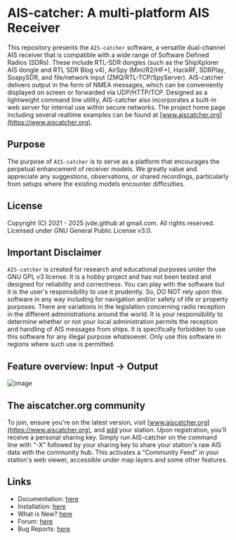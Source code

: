 # AIS-catcher: A multi-platform AIS Receiver

This repository presents the `AIS-catcher` software, a versatile dual-channel AIS receiver that is compatible with a wide range of Software Defined Radios (SDRs). These include RTL-SDR dongles (such as the ShipXplorer AIS dongle and RTL SDR Blog v4), AirSpy (Mini/R2/HF+), HackRF, SDRPlay, SoapySDR, and file/network input (ZMQ/RTL-TCP/SpyServer). AIS-catcher delivers output in the form of NMEA messages, which can be conveniently displayed on screen or forwarded via UDP/HTTP/TCP. Designed as a lightweight command line utility, AIS-catcher also incorporates a built-in web server for internal use within secure networks. The project home page including several realtime examples can be found at [www.aiscatcher.org](https://www.aiscatcher.org).

## Purpose

The purpose of `AIS-catcher` is to serve as a platform that encourages the perpetual enhancement of receiver models. We greatly value and appreciate any suggestions, observations, or shared recordings, particularly from setups where the existing models encounter difficulties.

## License

Copyright (C) 2021 - 2025 jvde.github at gmail.com. All rights reserved. Licensed under GNU General Public License v3.0.

## Important Disclaimer
`AIS-catcher` is created for research and educational purposes under the GNU GPL v3 license. It is a hobby project and has not been tested and designed for reliability and correctness. 
You can play with the software but it is the user's responsibility to use it prudently. So, DO NOT rely upon this software in any way including for navigation 
and/or safety of life or property purposes.
There are variations in the legislation concerning radio reception in the different administrations around the world. 
It is your responsibility to determine whether or not your local administration permits the reception and handling of AIS messages from ships. 
It is specifically forbidden to use this software for any illegal purpose whatsoever. 
Only use this software in regions where such use is permitted.

## Feature overview: Input -> Output

![image](https://github.com/user-attachments/assets/6677b833-bd2c-4338-babe-3817d6a7c3ea)

## The aiscatcher.org community

To join, ensure you're on the latest version, visit [www.aiscatcher.org](https://www.aiscatcher.org), and [add](https://www.aiscatcher.org/addstation) your station. Upon registration, you'll receive a personal sharing key. Simply run AIS-catcher on the command line with "-X" followed by your sharing key to share your station's raw AIS data with the community hub. This activates a "Community Feed" in your station's web viewer, accessible under map layers and some other features.


## Links

- Documentation: [here](https://jvde-github.github.io/AIS-catcher-docs/)
- Installation: [here](https://jvde-github.github.io/AIS-catcher-docs/installation/overview)
- What is New? [here](https://jvde-github.github.io/AIS-catcher-docs/what-is-new/)
- Forum: [here](https://github.com/jvde-github/AIS-catcher/discussions)
- Bug Reports: [here](https://github.com/jvde-github/AIS-catcher/issues)

